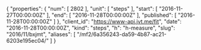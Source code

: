 {
  "properties": {
    "num": [
      2802
    ],
    "unit": [
      "steps"
    ],
    "start": [
      "2016-11-27T00:00:00Z"
    ],
    "end": [
      "2016-11-28T00:00:00Z"
    ],
    "published": [
      "2016-11-28T00:00:00Z"
    ]
  },
  "client_id": "https://www-api.jvt.me/fit",
  "date": "2016-11-28T00:00:00Z",
  "kind": "steps",
  "h": "h-measure",
  "slug": "2016/11/bxjmt",
  "aliases": [
    "/mf2/6a356243-da59-4b87-ac21-6203e195ec04/"
  ]
}
